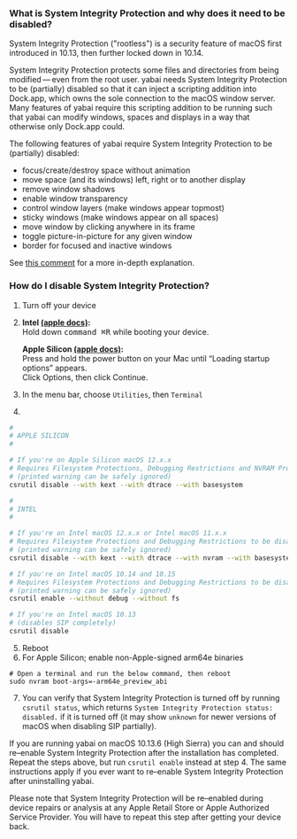 ### What is System Integrity Protection and why does it need to be disabled?

System Integrity Protection ("rootless") is a security feature of macOS first introduced in 10.13, then further locked down in 10.14.

System Integrity Protection protects some files and directories from being modified&thinsp;—&thinsp;even from the root user. yabai needs System Integrity Protection to be (partially) disabled so that it can inject a scripting addition into Dock.app, which owns the sole connection to the macOS window server. Many features of yabai require this scripting addition to be running such that yabai can modify windows, spaces and displays in a way that otherwise only Dock.app could.

The following features of yabai require System Integrity Protection to be (partially) disabled:

* focus/create/destroy space without animation
* move space (and its windows) left, right or to another display
* remove window shadows
* enable window transparency
* control window layers (make windows appear topmost)
* sticky windows (make windows appear on all spaces)
* move window by clicking anywhere in its frame
* toggle picture-in-picture for any given window
* border for focused and inactive windows

See [this comment](https://github.com/koekeishiya/yabai/issues/798#issuecomment-767084471) for a more in-depth explanation.

### How do I disable System Integrity Protection?

1. Turn off your device
2. **Intel [(apple docs)](https://support.apple.com/en-gb/guide/mac-help/mchl338cf9a8/12.0/mac/12.0):**  
Hold down <kbd>command ⌘</kbd><kbd>R</kbd> while booting your device.  
 
   **Apple Silicon [(apple docs)](https://support.apple.com/en-gb/guide/mac-help/mchl82829c17/12.0/mac/12.0):**  
Press and hold the power button on your Mac until “Loading startup options” appears.  
Click Options, then click Continue.
3. In the menu bar, choose `Utilities`, then `Terminal`
4.
```bash
#
# APPLE SILICON
#

# If you're on Apple Silicon macOS 12.x.x
# Requires Filesystem Protections, Debugging Restrictions and NVRAM Protection to be disabled
# (printed warning can be safely ignored)
csrutil disable --with kext --with dtrace --with basesystem

#
# INTEL
#

# If you're on Intel macOS 12.x.x or Intel macOS 11.x.x
# Requires Filesystem Protections and Debugging Restrictions to be disabled (workaround because --without debug does not work)
# (printed warning can be safely ignored)
csrutil disable --with kext --with dtrace --with nvram --with basesystem

# If you're on Intel macOS 10.14 and 10.15
# Requires Filesystem Protections and Debugging Restrictions to be disabled
# (printed warning can be safely ignored)
csrutil enable --without debug --without fs

# If you're on Intel macOS 10.13
# (disables SIP completely)
csrutil disable
```

5. Reboot
6. For Apple Silicon; enable non-Apple-signed arm64e binaries
```
# Open a terminal and run the below command, then reboot
sudo nvram boot-args=-arm64e_preview_abi
```
7. You can verify that System Integrity Protection is turned off by running `csrutil status`, which returns `System Integrity Protection status: disabled.` if it is turned off (it may show `unknown` for newer versions of macOS when disabling SIP partially).

If you are running yabai on macOS 10.13.6 (High Sierra) you can and should re–enable System Integrity Protection after the installation has completed. Repeat the steps above, but run `csrutil enable` instead at step 4.
The same instructions apply if you ever want to re–enable System Integrity Protection after uninstalling yabai.

Please note that System Integrity Protection will be re–enabled during device repairs or analysis at any Apple Retail Store or Apple Authorized Service Provider. You will have to repeat this step after getting your device back.